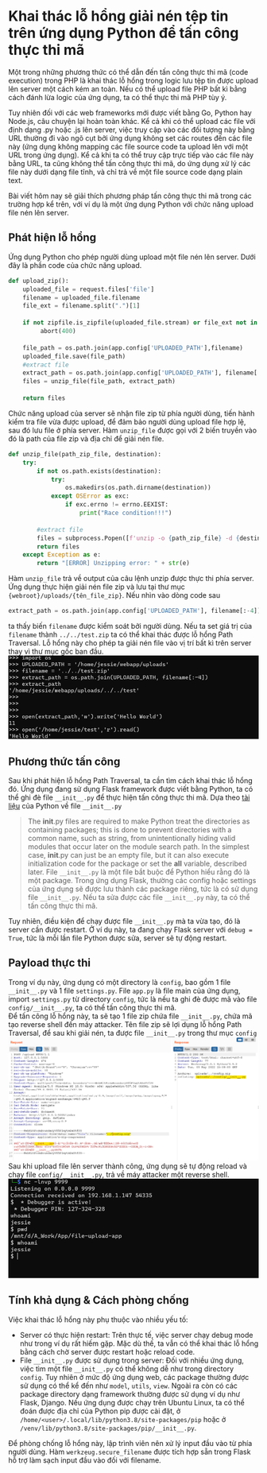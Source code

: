 # Khai thác lỗ hổng giải nén tệp tin trên ứng dụng Python để tấn công thực thi mã

Một trong những phương thức có thể dẫn đến tấn công thực thi mã (code execution) trong PHP là khai thác lỗ hổng trong logic lưu tệp tin được upload lên server một cách kém an toàn. Nếu có thể upload file PHP bất kì bằng cách đánh lừa logic của ứng dụng, ta có thể thực thi mã PHP tùy ý.

Tuy nhiên đối với các web frameworks mới được viết bằng Go, Python hay Node.js, câu chuyện lại hoàn toàn khác. Kể cả khi có thể upload các file với định dạng .py hoặc .js lên server, việc truy cập vào các đối tượng này bằng URL thường đi vào ngõ cụt bởi ứng dụng không set các routes đến các file này (ứng dụng không mapping các file source code ta upload lên với một URL trong ứng dụng). Kể cả khi ta có thể truy cập trực tiếp vào các file này bằng URL, ta cũng không thể tấn công thực thi mã, do ứng dụng xử lý các file này dưới dạng file tĩnh, và chỉ trả về một file source code dạng plain text.


Bài viết hôm nay sẽ giải thích phương pháp tấn công thực thi mã trong các trường hợp kể trên, với ví dụ là một ứng dụng Python với chức năng upload file nén lên server.
## Phát hiện lỗ hổng
Ứng dụng Python cho phép người dùng upload một file nén lên server. Dưới đây là phần code của chức năng upload.         
```python
def upload_zip():
    uploaded_file = request.files['file']
    filename = uploaded_file.filename
    file_ext = filename.split(".")[1]
    
    if not zipfile.is_zipfile(uploaded_file.stream) or file_ext not in app.config['UPLOAD_EXTENSIONS']:
         abort(400)
    
    file_path = os.path.join(app.config['UPLOADED_PATH'],filename)
    uploaded_file.save(file_path)
    #extract file
    extract_path = os.path.join(app.config['UPLOADED_PATH'], filename[:-4])
    files = unzip_file(file_path, extract_path)

    return files
```
Chức năng upload của server sẽ nhận file zip từ phía người dùng, tiến hành kiểm tra file vừa được upload, để đảm bảo người dùng upload file hợp lệ, sau đó lưu file ở phía server.
Hàm `unzip_file` được gọi với 2 biến truyền vào đó là path của file zip và địa chỉ để giải nén file.
```python
def unzip_file(path_zip_file, destination):
    try:
        if not os.path.exists(destination):
            try:
                os.makedirs(os.path.dirname(destination))
            except OSError as exc:
                if exc.errno != errno.EEXIST:
                    print("Race condition!!!")

        #extract file
        files = subprocess.Popen([f'unzip -o {path_zip_file} -d {destination}'], stdout=subprocess.PIPE, shell=True, text=True).stdout.read()
        return files
    except Exception as e:
        return "[ERROR] Unzipping error: " + str(e)

```
Hàm `unzip_file` trả về output của câu lệnh unzip được thực thi phía server. Ứng dụng thực hiện giải nén file zip và lưu tại thư mục `{webroot}/uploads/{tên_file_zip}`.
Nếu nhìn vào dòng code sau
```python
extract_path = os.path.join(app.config['UPLOADED_PATH'], filename[:-4])
```
ta thấy biến `filename` được kiểm soát bởi người dùng. Nếu ta set giá trị của `filename` thành `../../test.zip` ta có thể khai thác được lỗ hổng Path Traversal.
Lỗ hổng này cho phép ta giải nén file vào vị trí bất kì trên server thay vì thư mục gốc ban đầu.  
![Image 1](/Article_1/img_1.png)

## Phương thức tấn công
Sau khi phát hiện lỗ hổng Path Traversal, ta cần tìm cách khai thác lỗ hổng đó. 
Ứng dụng đang sử dụng Flask framework được viết bằng Python, ta có thể ghi đè file `__init__.py` để thực hiện tấn công thực thi mã.
Dựa theo [tài liệu](https://docs.python.org/2.7/tutorial/modules.html#packages) của Python về file `__init__.py` 

>The __init__.py files are required to make Python treat the directories as containing packages; this is done to prevent directories with a common name, such as string, from unintentionally hiding valid modules that occur later on the module search path. In the simplest case, __init__.py can just be an empty file, but it can also execute initialization code for the package or set the __all__ variable, described later.
File `__init__.py` là một file bắt buộc để Python hiểu rằng đó là một package.
Trong ứng dụng Flask, thường các config hoặc settings của ứng dụng sẽ được lưu thành các package riêng, tức là có sử dụng file `__init__.py`.
Nếu ta sửa được các file `__init__.py` này, ta có thể tấn công thực thi mã.

Tuy nhiên, điều kiện để chạy được file `__init__.py` mà ta vừa tạo, đó là server cần được restart.
Ở ví dụ này, ta đang chạy Flask server với `debug = True`, tức là mỗi lần file Python được sửa, server sẽ tự động restart.

## Payload thực thi
Trong ví dụ này, ứng dụng có một directory là `config`, bao gồm 1 file `__init__.py` và 1 file `settings.py`.
File `app.py` là file main của ứng dụng, import `settings.py` từ directory `config`,
tức là nếu ta ghi đè được mã vào file `config/__init__.py`, ta có thể tấn công thực thi mã.  
Để tấn công lỗ hổng này, ta sẽ tạo 1 file zip chứa file `__init__.py`, chứa mã tạo reverse shell đến máy attacker.
Tên file zip sẽ lợi dụng lỗ hổng Path Traversal, để sau khi giải nén, ta được file `__init__.py` trong thư mục `config`  
![Image_2](/Article_1/img_2.png)  
Sau khi upload file lên server thành công, ứng dụng sẽ tự động reload và chạy file `config/__init__.py`, trả về máy attacker một reverse shell.  
![Image_3](/Article_1//img_3.png)

## Tính khả dụng & Cách phòng chống
Việc khai thác lỗ hổng này phụ thuộc vào nhiều yếu tố:
- Server có thực hiện restart: Trên thực tế, việc server chạy debug mode như trong ví dụ rất hiếm gặp. Mặc dù thế, ta vẫn có thể khai thác lỗ hổng bằng cách chờ server được restart hoặc reload code.
- File `__init__.py` được sử dụng trong server: Đối với nhiều ứng dụng, việc tìm một file `__init__.py` có thể không dễ như trong directory `config`. Tuy nhiên ở mức độ ứng dụng web, các package thường được sử dụng có thể kể đến như `model`, `utils`, `view`.
Ngoài ra còn có các package directory dạng framework thường được sử dụng ví dụ như Flask, Django. 
Nếu ứng dụng được chạy trên Ubuntu Linux, ta có thể đoán được địa chỉ của Python pip được cài đặt, ở `/home/<user>/.local/lib/python3.8/site-packages/pip` hoặc ở `/venv/lib/python3.8/site-packages/pip/__init__.py`.

Để phòng chống lỗ hổng này, lập trình viên nên xử lý input đầu vào từ phía người dùng. Hàm `werkzeug.secure_filename` được tích hợp sẵn trong Flask hỗ trợ làm sạch input đầu vào đối với filename.   
